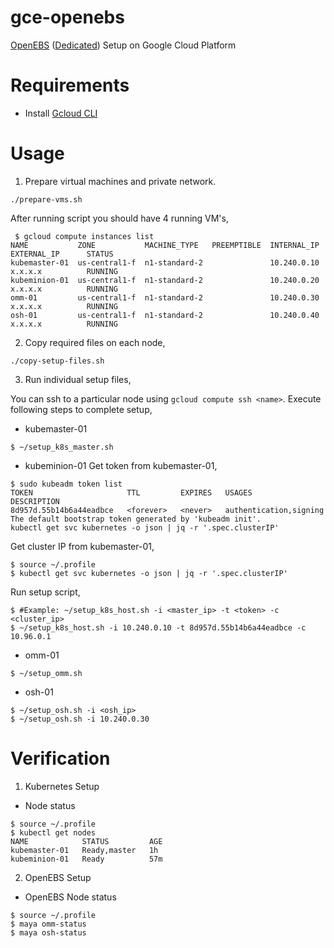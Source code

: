 # gce-openebs
[OpenEBS](https://www.openebs.io/)  ([Dedicated](https://github.com/openebs/openebs/blob/master/k8s/dedicated/tutorial-ubuntu1604-vagrant.md)) Setup on Google Cloud Platform

# Requirements
* Install [Gcloud CLI](https://cloud.google.com/sdk/downloads)

# Usage
1. Prepare virtual machines and private network.

```
./prepare-vms.sh
```
After running script you should have 4 running VM's,

```
 $ gcloud compute instances list
NAME           ZONE           MACHINE_TYPE   PREEMPTIBLE  INTERNAL_IP  EXTERNAL_IP      STATUS
kubemaster-01  us-central1-f  n1-standard-2               10.240.0.10  x.x.x.x          RUNNING
kubeminion-01  us-central1-f  n1-standard-2               10.240.0.20  x.x.x.x          RUNNING
omm-01         us-central1-f  n1-standard-2               10.240.0.30  x.x.x.x          RUNNING
osh-01         us-central1-f  n1-standard-2               10.240.0.40  x.x.x.x          RUNNING
```

2. Copy required files on each node,

```
./copy-setup-files.sh
```

3. Run individual setup files,

You can ssh to a particular node using `gcloud compute ssh <name>`.
Execute following steps to complete setup,

  + kubemaster-01
  ```
  $ ~/setup_k8s_master.sh
  ```

  + kubeminion-01
  Get token from kubemaster-01,
  ```
  $ sudo kubeadm token list
  TOKEN                     TTL         EXPIRES   USAGES                   DESCRIPTION
  8d957d.55b14b6a44eadbce   <forever>   <never>   authentication,signing   The default bootstrap token generated by 'kubeadm init'.
  kubectl get svc kubernetes -o json | jq -r '.spec.clusterIP'
  ```
  Get cluster IP from kubemaster-01,
  ```
  $ source ~/.profile
  $ kubectl get svc kubernetes -o json | jq -r '.spec.clusterIP'
  ```
  Run setup script,
  ```
  $ #Example: ~/setup_k8s_host.sh -i <master_ip> -t <token> -c <cluster_ip>
  $ ~/setup_k8s_host.sh -i 10.240.0.10 -t 8d957d.55b14b6a44eadbce -c 10.96.0.1
  ```

  + omm-01
  ```
  $ ~/setup_omm.sh
  ```

  + osh-01
  ```
  $ ~/setup_osh.sh -i <osh_ip>
  $ ~/setup_osh.sh -i 10.240.0.30
  ```

# Verification

1. Kubernetes Setup

  + Node status 
  ```
  $ source ~/.profile
  $ kubectl get nodes
  NAME            STATUS         AGE
  kubemaster-01   Ready,master   1h
  kubeminion-01   Ready          57m
  ```
2. OpenEBS Setup

  + OpenEBS Node status
  ```
  $ source ~/.profile
  $ maya omm-status
  $ maya osh-status
  ```
